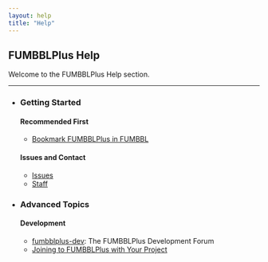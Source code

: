 ```yaml
---
layout: help
title: "Help"
---
```


## FUMBBLPlus Help

Welcome to the FUMBBLPlus Help section.

---

<div class="help_columns"></div>

* ### Getting Started

  #### Recommended First

  * [Bookmark FUMBBLPlus in FUMBBL]({{site.baseurl}}/help/bookmark/)

  #### Issues and Contact

  * [Issues]({{site.baseurl}}/help/issues/)
  * [Staff]({{site.baseurl}}/help/staff/)

* ### Advanced Topics

  #### Development

  * [fumbblplus-dev](//fumbbl.com/index.php?name=PNphpBB2&file=viewtopic&t=28568): The FUMBBLPlus Development Forum
  * [Joining to FUMBBLPlus with Your Project]({{site.baseurl}}/help/joining/)
